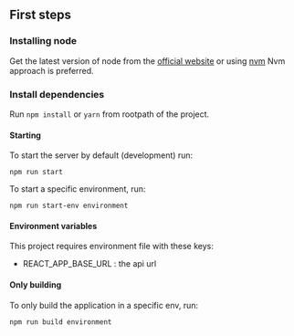 ## First steps

### Installing node
Get the latest version of node from the [official website](https://nodejs.org/) or using [nvm](https://github.com/creationix/nvm)
Nvm approach is preferred.

### Install dependencies
Run `npm install` or `yarn` from rootpath of the project.

#### Starting

To start the server by default (development) run:

`npm run start`

To start a specific environment, run:

`npm run start-env environment`

#### Environment variables
This project requires environment file with these keys:
- REACT_APP_BASE_URL : the api url

#### Only building

To only build the application in a specific env, run:

`npm run build environment`

